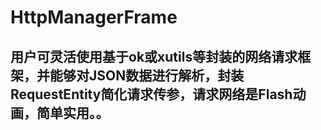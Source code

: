 # HttpManagerFrame
## 用户可灵活使用基于ok或xutils等封装的网络请求框架，并能够对JSON数据进行解析，封装RequestEntity简化请求传参，请求网络是Flash动画，简单实用。。
